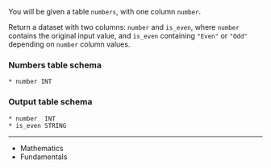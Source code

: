 You will be given a table `numbers`, with one column `number`.

Return a dataset with two columns: `number` and `is_even`, where `number` contains the original input value, and `is_even` containing `"Even"` or `"Odd"` depending on `number` column values.

### Numbers table schema
```
* number INT
```

### Output table schema
```
* number  INT
* is_even STRING
```

---

- Mathematics
- Fundamentals
